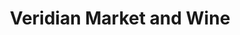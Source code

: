 ---
title: "Veridian Market and Wine"
url: /silver-spring/veridian-market-and-wine/
shop: Getränke
---